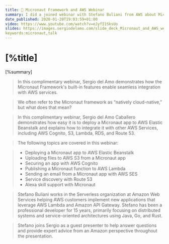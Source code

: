 ```yaml
---
title: 📼 Micronaut Framework and AWS Webinar
summary: I did a joined webinar with Stefano Buliani from AWS about Micronaut framework integration with AWS.  
date_published: 2020-01-20T19:03:59+01:00
video: https://www.youtube.com/watch?v=eJyfI1SksUo
slides: https://images.sergiodelamo.com/slide_deck_Micronaut_and_AWS_webinar.pdf
keywords:micronaut,talk
---
```


# [%title]

[%summary]


> In this complimentary webinar, Sergio del Amo demonstrates how the Micronaut Framework's built-in features enable seamless integration with AWS services.

> We often refer to the Micronaut framework as “natively cloud-native,” but what does that mean?

> In this complimentary webinar, Sergio del Amo Caballero demonstrates how easy it is to deploy a Micronaut app to AWS Elastic Beanstalk and explains how to integrate it with other AWS Services, including AWS Cognito, S3, Lambda, RDS, and Route 53.

> The following topics are covered in this webinar:

> - Deploying a Micronaut app to AWS Elastic Beanstalk
> - Uploading files to AWS S3 from a Micronaut app
> - Securing an app with AWS Cognito
> - Publishing a Micronaut function to AWS Lambda
> - Sending an email from a Micronaut app with AWS SES
> - Service discovery with Route 53
> - Alexa skill support with Micronaut

> Stefano Buliani works in the Serverless organization at Amazon Web Services helping AWS customers implement new applications that leverage AWS Lambda and Amazon API Gateway. Stefano has been a professional developer for 15 years, primarily focusing on distributed systems and service-oriented architectures using Java, Go, and Rust.

> Stefano joins Sergio as a guest presenter to help answer questions and provide expert advice from an Amazon perspective throughout the presentation.



